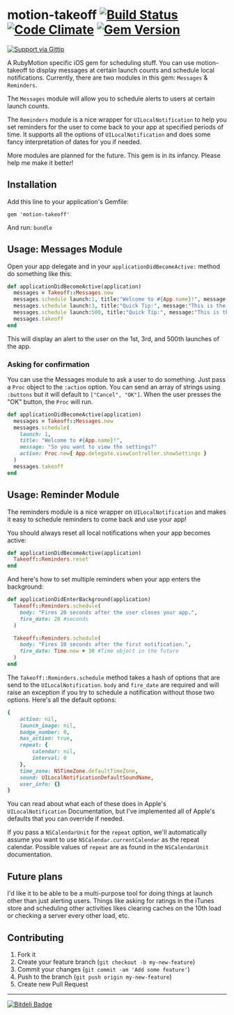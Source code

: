 # motion-takeoff [![Build Status](https://travis-ci.org/MohawkApps/motion-takeoff.png)](https://travis-ci.org/MohawkApps/motion-takeoff) [![Code Climate](https://codeclimate.com/github/MohawkApps/motion-takeoff.png)](https://codeclimate.com/github/MohawkApps/motion-takeoff) [![Gem Version](https://badge.fury.io/rb/motion-takeoff.png)](http://badge.fury.io/rb/motion-takeoff)

[![Support via Gittip](https://rawgithub.com/twolfson/gittip-badge/0.1.0/dist/gittip.png)](https://www.gittip.com/markrickert/)

A RubyMotion specific iOS gem for scheduling stuff. You can use motion-takeoff to display messages at certain launch counts and schedule local notifications. Currently, there are two modules in this gem: `Messages` & `Reminders`.

The `Messages` module will allow you to schedule alerts to users at certain launch counts.

The `Reminders` module is a nice wrapper for `UILocalNotification` to help you set reminders for the user to come back to your app at specified periods of time. It supports all the options of `UILocalNotification` and does some fancy interpretation of dates for you if needed.

More modules are planned for the future. This gem is in its infancy. Please help me make it better!

## Installation

Add this line to your application's Gemfile:

    gem 'motion-takeoff'

And run: `bundle`

## Usage: Messages Module

Open your app delegate and in your `applicationDidBecomeActive:` method do something like this:

```ruby
def applicationDidBecomeActive(application)
  messages = Takeoff::Messages.new
  messages.schedule launch:1, title:"Welcome to #{App.name}!", message:"Thanks for checking it out!"
  messages.schedule launch:3, title:"Quick Tip:", message:"This is the 3rd time you've launched this application!"
  messages.schedule launch:500, title:"Quick Tip:", message:"This is the 500th time you've launched this application!"
  messages.takeoff
end
```

This will display an alert to the user on the 1st, 3rd, and 500th launches of the app.

### Asking for confirmation

You can use the Messages module to ask a user to do something. Just pass a `Proc` object to the `:action` option. You can send an array of strings using `:buttons` but it will default to `["Cancel", "OK"]`. When the user presses the "OK" button, the `Proc` will run.

```ruby
def applicationDidBecomeActive(application)
  messages = Takeoff::Messages.new
  messages.schedule(
    launch: 1,
    title: "Welcome to #{App.name}!", 
    message: "So you want to view the settings?"
    action: Proc.new{ App.delegate.viewController.showSettings }
  )
  messages.takeoff
end
```

## Usage: Reminder Module

The reminders module is a nice wrapper on `UILocalNotification` and makes it easy to schedule reminders to come back and use your app!

You should always reset all local notifications when your app becomes active:

```ruby
def applicationDidBecomeActive(application)
  Takeoff::Reminders.reset
end
```

And here's how to set multiple reminders when your app enters the background:

```ruby
def applicationDidEnterBackground(application)
  Takeoff::Reminders.schedule(
    body: "Fires 20 seconds after the user closes your app.",
    fire_date: 20 #seconds
  )

  Takeoff::Reminders.schedule(
    body: "Fires 10 seconds after the first notification.",
    fire_date: Time.now + 30 #Time object in the future
  )
end
```

The `Takeoff::Reminders.schedule` method takes a hash of options that are send to the `UILocalNotification`. `body` and `fire_date` are required and will raise an exception if you try to schedule a notification without those two options. Here's all the default options:

```ruby
{
    action: nil,
    launch_image: nil,
    badge_number: 0,
    has_action: true,
    repeat: {
        calendar: nil,
        interval: 0
    },
    time_zone: NSTimeZone.defaultTimeZone,
    sound: UILocalNotificationDefaultSoundName,
    user_info: {}
}
```

You can read about what each of these does in Apple's `UILocalNotification` Documentation, but I've implemented all of Apple's defaults that you can override if needed.

If you pass a `NSCalendarUnit` for the `repeat` option, we'll automatically assume you want to use `NSCalendar.currentCalendar` as the repeat calendar. Possible values of `repeat` are as found in the `NSCalendarUnit` documentation.

## Future plans

I'd like it to be able to be a multi-purpose tool for doing things at launch other than just alerting users. Things like asking for ratings in the iTunes store and scheduling other activities likes clearing caches on the 10th load or checking a server every other load, etc.

## Contributing

1. Fork it
2. Create your feature branch (`git checkout -b my-new-feature`)
3. Commit your changes (`git commit -am 'Add some feature'`)
4. Push to the branch (`git push origin my-new-feature`)
5. Create new Pull Request

---
[![Bitdeli Badge](https://d2weczhvl823v0.cloudfront.net/MohawkApps/motion-takeoff/trend.png)](https://bitdeli.com/free "Bitdeli Badge")
